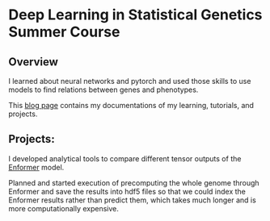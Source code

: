 # Deep Learning in Statistical Genetics Summer Course

## Overview
I learned about neural networks and pytorch and used those skills to use models to find relations between genes and phenotypes.

This [blog page](https://lvairus.github.io/deep-learning-summer-2023/) contains my documentations of my learning, tutorials, and projects.

## Projects:

I developed analytical tools to compare different tensor outputs of the [Enformer](https://www.nature.com/articles/s41592-021-01252-x) model. 

Planned and started execution of precomputing the whole genome through Enformer and save the results into hdf5 files so that we could index the Enformer results rather than predict them, which takes much longer and is more computationally expensive.

